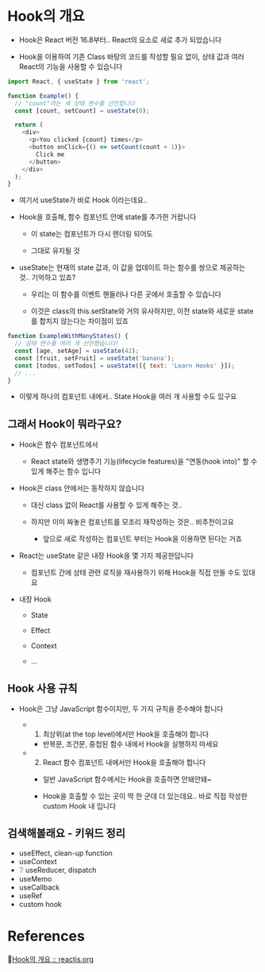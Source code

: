 # Hook의 개요

- Hook은 React 버전 16.8부터.. React의 요소로 새로 추가 되었습니다

- Hook을 이용하여 기존 Class 바탕의 코드를 작성할 필요 없이, 상태 값과 여러 React의 기능을 사용할 수 있습니다

```js
import React, { useState } from 'react';

function Example() {
  // "count"라는 새 상태 변수를 선언합니다
  const [count, setCount] = useState(0);

  return (
    <div>
      <p>You clicked {count} times</p>
      <button onClick={() => setCount(count + 1)}>
        Click me
      </button>
    </div>
  );
}
```

- 여기서 useState가 바로 Hook 이라는데요..

- Hook을 호출해, 함수 컴포넌트 안에 state를 추가한 거랍니다

    - 이 state는 컴포넌트가 다시 렌더링 되어도

    - 그대로 유지될 것

- useState는 현재의 state 값과, 이 값을 업데이트 하는 함수를 쌍으로 제공하는 것.. 기억하고 있죠?

    - 우리는 이 함수를 이벤트 핸들러나 다른 곳에서 호출할 수 있습니다

    - 이것은 class의 this.setState와 거의 유사하지만, 이전 state와 새로운 state를 합치지 않는다는 차이점이 있죠

```js
function ExampleWithManyStates() {
  // 상태 변수를 여러 개 선언했습니다!
  const [age, setAge] = useState(42);
  const [fruit, setFruit] = useState('banana');
  const [todos, setTodos] = useState([{ text: 'Learn Hooks' }]);
  // ...
}
```

- 이렇게 하나의 컴포넌트 내에서.. State Hook을 여러 개 사용할 수도 있구요

## 그래서 Hook이 뭐라구요?

- Hook은 함수 컴포넌트에서

    - React state와 생명주기 기능(lifecycle features)을 "연동(hook into)" 할 수 있게 해주는 함수 입니다

- Hook은 class 안에서는 동작하지 않습니다

    - 대신 class 없이 React를 사용할 수 있게 해주는 것..

    - 하지만 이미 짜놓은 컴포넌트를 모조리 재작성하는 것은.. 비추천이고요

        - 앞으로 새로 작성하는 컴포넌트 부터는 Hook을 이용하면 된다는 거죠

- React는 useState 같은 내장 Hook을 몇 가지 제공한답니다

    - 컴포넌트 간에 상태 관련 로직을 재사용하기 위해 Hook을 직접 만들 수도 있대요

- 내장 Hook

    - State

    - Effect

    - Context

    - ...

## Hook 사용 규칙

- Hook은 그냥 JavaScript 함수이지만, 두 가지 규칙을 준수해야 합니다

    - 1. 최상위(at the top level)에서만 Hook을 호출해야 합니다

        - 반복문, 조건문, 중첩된 함수 내에서 Hook을 실행하지 마세요
    
    - 2. React 함수 컴포넌트 내에서만 Hook을 호출해야 합니다

        - 일반 JavaScript 함수에서는 Hook을 호출하면 안돼안돼~

        - Hook을 호출할 수 있는 곳이 딱 한 군데 더 있는데요.. 바로 직접 작성한 custom Hook 내 입니다

## 검색해볼래요 - 키워드 정리

- useEffect, clean-up function
- useContext
- ❔ useReducer, dispatch
- useMemo
- useCallback
- useRef
- custom hook

# References

🔗[Hook의 개요 :: reactjs.org](https://ko.reactjs.org/docs/hooks-intro.html)